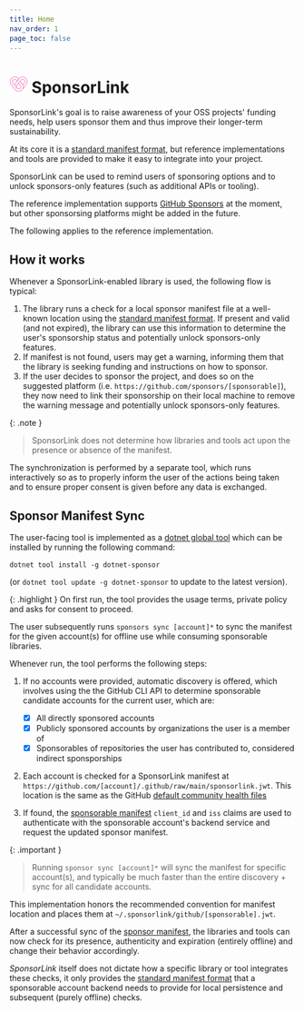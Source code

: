 ```yaml
---
title: Home
nav_order: 1
page_toc: false
---
```

# ![](https://github.com/devlooped/SponsorLink/raw/main/assets/img/sponsorlink-32.png) SponsorLink 

SponsorLink's goal is to raise awareness of your OSS projects' funding needs, 
help users sponsor them and thus improve their longer-term sustainability.

At its core it is a [standard manifest format](spec.md), but reference implementations 
and tools are provided to make it easy to integrate into your project.

SponsorLink can be used to remind users of sponsoring options and to unlock 
sponsors-only features (such as additional APIs or tooling).

The reference implementation supports [GitHub Sponsors](https://github.com/sponsors) 
at the moment, but other sponsorsing platforms might be added in the future.

The following applies to the reference implementation.

## How it works

Whenever a SponsorLink-enabled library is used, the following flow is typical:

1. The library runs a check for a local sponsor manifest file at a 
   well-known location using the [standard manifest format](spec.md). If present 
   and valid (and not expired), the library can use this information to determine 
   the user's sponsorship status and potentially unlock sponsors-only features.
2. If manifest is not found, users may get a warning, informing them that the 
   library is seeking funding and instructions on how to sponsor.
3. If the user decides to sponsor the project, and does so on the suggested platform 
   (i.e. `https://github.com/sponsors/[sponsorable]`), they now need to link their sponsorship 
   on their local machine to remove the warning message and potentially unlock sponsors-only 
   features.

{: .note }
> SponsorLink does not determine how libraries and tools act upon the presence
> or absence of the manifest.

The synchronization is performed by a separate tool, which runs interactively so 
as to properly inform the user of the actions being taken and to ensure proper consent 
is given before any data is exchanged.

<!-- include github.md#sync -->
<!-- #sync -->
## Sponsor Manifest Sync

The user-facing tool is implemented as a [dotnet global tool](https://nuget.org/packages/dotnet-sponsor) 
which can be installed by running the following command:

```shell
dotnet tool install -g dotnet-sponsor
```

(or `dotnet tool update -g dotnet-sponsor` to update to the latest version).

{: .highlight }
On first run, the tool provides the usage terms, private policy and asks for consent to proceed.

The user subsequently runs `sponsors sync [account]*` to sync the manifest for the given account(s) 
for offline use while consuming sponsorable libraries. 

Whenever run, the tool performs the following steps:

1. If no accounts were provided, automatic discovery is offered, which involves using the the GitHub CLI API 
   to determine sponsorable candidate accounts for the current user, which are:

   - [x] All directly sponsored accounts
   - [x] Publicly sponsored accounts by organizations the user is a member of
   - [x] Sponsorables of repositories the user has contributed to, considered indirect sponsporships

1. Each account is checked for a SponsorLink manifest at `https://github.com/[account]/.github/raw/main/sponsorlink.jwt`.
   This location is the same as the GitHub [default community health files](https://docs.github.com/en/communities/setting-up-your-project-for-healthy-contributions/creating-a-default-community-health-file)
1. If found, the [sponsorable manifest](spec.html#sponsorable-manifest) `client_id` and `iss` claims are 
   used to authenticate with the sponsorable account's backend service and request the updated sponsor manifest. 

{: .important }
> Running `sponsor sync [account]*` will sync the manifest for specific account(s),
> and typically be much faster than the entire discovery + sync for all candidate 
> accounts.

This implementation honors the recommended convention for manifest location and places them 
at `~/.sponsorlink/github/[sponsorable].jwt`.
<!-- #sync -->
<!-- github.md#sync -->

After a successful sync of the [sponsor manifest](spec.html#sponsor-manifest), the 
libraries and tools can now check for its presence, authenticity and expiration 
(entirely offline) and change their behavior accordingly.

*SponsorLink* itself does not dictate how a specific library or tool integrates 
these checks, it only provides the [standard manifest format](spec.md) 
that a sponsorable account backend needs to provide for local persistence 
and subsequent (purely offline) checks.
